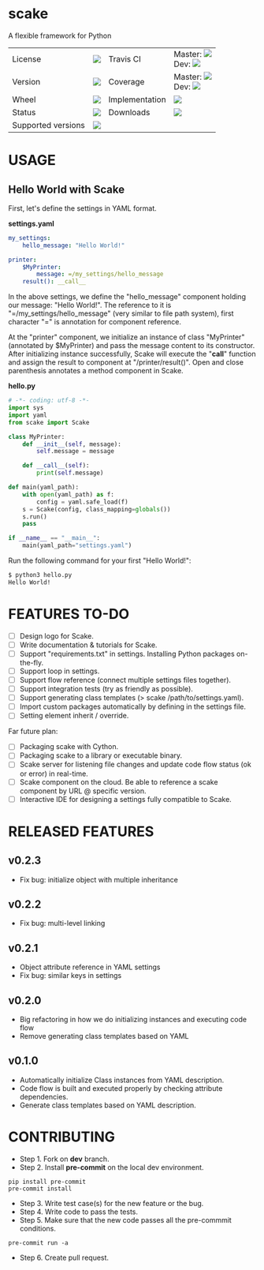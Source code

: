 # scake
A flexible framework for Python

<table>
    <tr>
        <td>License</td>
        <td><img src='https://img.shields.io/pypi/l/scake.svg'></td>
        <td>Travis CI</td>
        <td>Master: <img src='https://api.travis-ci.org/kyzas/scake.svg?branch=master'><br/>
        Dev: <img src='https://api.travis-ci.org/kyzas/scake.svg?branch=dev'></td>
    </tr>
    <tr>
        <td>Version</td>
        <td><img src='https://img.shields.io/pypi/v/scake.svg'></td>  
        <td>Coverage</td>
        <td>Master: <img src='https://codecov.io/gh/kyzas/scake/branch/master/graph/badge.svg'><br/>
        Dev: <img src='https://codecov.io/gh/kyzas/scake/branch/dev/graph/badge.svg'></td>
    </tr>
    <tr>
        <td>Wheel</td>
        <td><img src='https://img.shields.io/pypi/wheel/scake.svg'></td>
        <td>Implementation</td>
        <td><img src='https://img.shields.io/pypi/implementation/scake.svg'></td>
    </tr>
    <tr>
        <td>Status</td>
        <td><img src='https://img.shields.io/pypi/status/scake.svg'></td>
        <td>Downloads</td>
        <td><img src='https://img.shields.io/pypi/dm/scake.svg'></td>
    </tr>
    <tr>
        <td>Supported versions</td>
        <td><img src='https://img.shields.io/pypi/pyversions/scake.svg'></td>
    </tr>
</table>

# USAGE

## Hello World with Scake

First, let's define the settings in YAML format.

**settings.yaml**

``` yaml
my_settings:
    hello_message: "Hello World!"

printer:
    $MyPrinter:
        message: =/my_settings/hello_message
    result(): __call__
```

In the above settings, we define the "hello_message" component holding our message: "Hello World!". The reference to it is "=/my_settings/hello_message" (very similar to file path system), first character "=" is annotation for component reference.

At the "printer" component, we initialize an instance of class "MyPrinter" (annotated by $MyPrinter) and pass the message content to its constructor. After initializing instance successfully, Scake will execute the "__call__" function and assign the result to component at "/printer/result()". Open and close parenthesis annotates a method component in Scake.

**hello.py**

``` python
# -*- coding: utf-8 -*-
import sys
import yaml
from scake import Scake

class MyPrinter:
    def __init__(self, message):
        self.message = message

    def __call__(self):
        print(self.message)

def main(yaml_path):
    with open(yaml_path) as f:
        config = yaml.safe_load(f)
    s = Scake(config, class_mapping=globals())
    s.run()
    pass

if __name__ == "__main__":
    main(yaml_path="settings.yaml")
```

Run the following command for your first "Hello World!":

``` bash
$ python3 hello.py
Hello World!
```

# FEATURES TO-DO

- [ ] Design logo for Scake.
- [ ] Write documentation & tutorials for Scake.
- [ ] Support "requirements.txt" in settings. Installing Python packages on-the-fly.
- [ ] Support loop in settings.
- [ ] Support flow reference (connect multiple settings files together).
- [ ] Support integration tests (try as friendly as possible).
- [ ] Support generating class templates (> scake /path/to/settings.yaml).
- [ ] Import custom packages automatically by defining in the settings file.
- [ ] Setting element inherit / override.

Far future plan:

- [ ] Packaging scake with Cython.
- [ ] Packaging scake to a library or executable binary.
- [ ] Scake server for listening file changes and update code flow status (ok or error) in real-time.
- [ ] Scake component on the cloud. Be able to reference a scake component by URL @ specific version.
- [ ] Interactive IDE for designing a settings fully compatible to Scake.

# RELEASED FEATURES

## v0.2.3

* Fix bug: initialize object with multiple inheritance

## v0.2.2

* Fix bug: multi-level linking

## v0.2.1

* Object attribute reference in YAML settings
* Fix bug: similar keys in settings

## v0.2.0

* Big refactoring in how we do initializing instances and executing code flow
* Remove generating class templates based on YAML

## v0.1.0

* Automatically initialize Class instances from YAML description.
* Code flow is built and executed properly by checking attribute dependencies.
* Generate class templates based on YAML description.

# CONTRIBUTING

* Step 1. Fork on **dev** branch.
* Step 2. Install **pre-commit** on the local dev environment.

```
pip install pre-commit
pre-commit install
```

* Step 3. Write test case(s) for the new feature or the bug.
* Step 4. Write code to pass the tests.
* Step 5. Make sure that the new code passes all the pre-commmit conditions.

```
pre-commit run -a
```

* Step 6. Create pull request.
